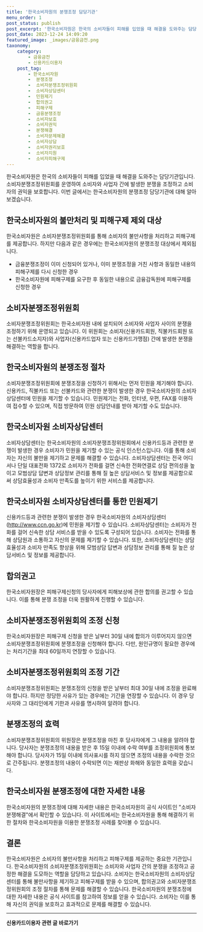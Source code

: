 ```yaml
---
title: '한국소비자원의 분쟁조정 담당기관'
menu_order: 1
post_status: publish
post_excerpt: '한국소비자원은 한국의 소비자들이 피해를 입었을 때 해결을 도와주는 담당기관입니다. 소비자분쟁조정위원회를 운영하여 소비자와 사업자 간에 발생한 분쟁을 조정하고 소비자의 권익을 보호합니다. 이번 글에서는 한국소비자원의 분쟁조정 담당기관에 대해 알아보겠습니다.'
post_date: 2023-12-24 14:09:20
featured_image: _images/금융금전.png
taxonomy:
    category:
        - 금융금전
        - 신용카드이용자
    post_tag:
        - 한국소비자원
        -  분쟁조정
        -  소비자분쟁조정위원회
        -  소비자상담센터
        -  민원제기
        -  합의권고
        -  피해구제
        -  금융분쟁조정
        -  소비자보호
        -  소비자권익
        -  분쟁해결
        -  소비자문제해결
        -  소비자상담
        -  소비자권리보호
        -  소비자지원
        -  소비자피해구제
---
```



한국소비자원은 한국의 소비자들이 피해를 입었을 때 해결을 도와주는 담당기관입니다. 소비자분쟁조정위원회를 운영하여 소비자와 사업자 간에 발생한 분쟁을 조정하고 소비자의 권익을 보호합니다. 이번 글에서는 한국소비자원의 분쟁조정 담당기관에 대해 알아보겠습니다.

## 한국소비자원의 불만처리 및 피해구제 제외 대상

한국소비자원은 소비자분쟁조정위원회를 통해 소비자의 불만사항을 처리하고 피해구제를 제공합니다. 하지만 다음과 같은 경우에는 한국소비자원의 분쟁조정 대상에서 제외됩니다. 

- 금융분쟁조정이 이미 신청되어 있거나, 이미 분쟁조정을 거친 사항과 동일한 내용의 피해구제를 다시 신청한 경우
- 한국소비자원에 피해구제를 요구한 후 동일한 내용으로 금융감독원에 피해구제를 신청한 경우

## 소비자분쟁조정위원회

소비자분쟁조정위원회는 한국소비자원 내에 설치되어 소비자와 사업자 사이의 분쟁을 조정하기 위해 운영되고 있습니다. 이 위원회는 소비자(신용카드회원, 직불카드회원 또는 선불카드소지자)와 사업자(신용카드업자 또는 신용카드가맹점) 간에 발생한 분쟁을 해결하는 역할을 합니다.

## 한국소비자원의 분쟁조정 절차

소비자분쟁조정위원회에 분쟁조정을 신청하기 위해서는 먼저 민원을 제기해야 합니다. 신용카드, 직불카드 또는 선불카드와 관련한 분쟁이 발생한 경우 한국소비자원의 소비자상담센터에 민원을 제기할 수 있습니다. 민원제기는 전화, 인터넷, 우편, FAX를 이용하여 접수할 수 있으며, 직접 방문하여 민원 상담안내를 받아 제기할 수도 있습니다.

## 한국소비자원 소비자상담센터

소비자상담센터는 한국소비자원의 소비자분쟁조정위원회에서 신용카드등과 관련한 분쟁이 발생한 경우 소비자가 민원을 제기할 수 있는 공식 인스턴스입니다. 이를 통해 소비자는 자신의 불만을 제기하고 문제를 해결할 수 있습니다. 소비자상담센터는 전국 어디서나 단일 대표전화 1372로 소비자가 전화를 걸면 신속한 전화연결로 상담 편의성을 높이고 모범상담 답변과 상담정보 관리를 통해 질 높은 상담서비스 및 정보를 제공함으로써 상담효율성과 소비자 만족도를 높이기 위한 서비스를 제공합니다.

## 한국소비자원 소비자상담센터를 통한 민원제기

신용카드등과 관련한 분쟁이 발생한 경우 한국소비자원의 소비자상담센터(http://www.ccn.go.kr)에 민원을 제기할 수 있습니다. 소비자상담센터는 소비자가 전화를 걸어 신속한 상담 서비스를 받을 수 있도록 구성되어 있습니다. 소비자는 전화를 통해 상담원과 소통하고 자신의 문제를 제기할 수 있습니다. 또한, 소비자상담센터는 상담효율성과 소비자 만족도 향상을 위해 모범상담 답변과 상담정보 관리를 통해 질 높은 상담서비스 및 정보를 제공합니다.

## 합의권고

한국소비자원장은 피해구제신청의 당사자에게 피해보상에 관한 합의를 권고할 수 있습니다. 이를 통해 분쟁 조정을 더욱 원활하게 진행할 수 있습니다.

## 소비자분쟁조정위원회의 조정 신청

한국소비자원장은 피해구제 신청을 받은 날부터 30일 내에 합의가 이루어지지 않으면 소비자분쟁조정위원회에 분쟁조정을 신청해야 합니다. 다만, 원인규명이 필요한 경우에는 처리기간을 최대 60일까지 연장할 수 있습니다.

## 소비자분쟁조정위원회의 조정 기간

소비자분쟁조정위원회는 분쟁조정의 신청을 받은 날부터 최대 30일 내에 조정을 완료해야 합니다. 하지만 정당한 사유가 있는 경우에는 기간을 연장할 수 있습니다. 이 경우 당사자와 그 대리인에게 기한과 사유를 명시하여 알려야 합니다.

## 분쟁조정의 효력

소비자분쟁조정위원회의 위원장은 분쟁조정을 마친 후 당사자에게 그 내용을 알려야 합니다. 당사자는 분쟁조정의 내용을 받은 후 15일 이내에 수락 여부를 조정위원회에 통보해야 합니다. 당사자가 15일 이내에 의사표시를 하지 않으면 조정의 내용을 수락한 것으로 간주됩니다. 분쟁조정의 내용이 수락되면 이는 재판상 화해와 동일한 효력을 갖습니다.

## 한국소비자원 분쟁조정에 대한 자세한 내용

한국소비자원의 분쟁조정에 대해 자세한 내용은 한국소비자원의 공식 사이트인 "소비자분쟁해결"에서 확인할 수 있습니다. 이 사이트에서는 한국소비자원을 통해 해결하기 위한 절차와 한국소비자원을 이용한 분쟁조정 사례를 찾아볼 수 있습니다.

## 결론

한국소비자원은 소비자의 불만사항을 처리하고 피해구제를 제공하는 중요한 기관입니다. 한국소비자원의 소비자분쟁조정위원회는 소비자와 사업자 간의 분쟁을 조정하고 공정한 해결을 도모하는 역할을 담당하고 있습니다. 소비자는 한국소비자원의 소비자상담센터를 통해 불만사항을 제기하고 피해구제를 받을 수 있으며, 합의권고와 소비자분쟁조정위원회의 조정 절차를 통해 문제를 해결할 수 있습니다. 한국소비자원의 분쟁조정에 대한 자세한 내용은 공식 사이트를 참고하여 정보를 얻을 수 있습니다. 소비자는 이를 통해 자신의 권익을 보호하고 효과적으로 문제를 해결할 수 있습니다.
<!-- wp:separator -->
<hr class="wp-block-separator has-alpha-channel-opacity"/>
<!-- /wp:separator -->

<!-- wp:group {"backgroundColor":"base","layout":{"type":"constrained"}} -->
<div class="wp-block-group has-base-background-color has-background"><!-- wp:paragraph {"align":"center","fontSize":"medium"} -->
<p class="has-text-align-center has-large-font-size"><strong>신용카드이용자 관련 글 바로가기</strong></p>
<!-- /wp:paragraph -->


<!-- wp:latest-posts
{"categories":[{"id":15350,"count":19,"description":"","link":"https://uknowlaw.com/category/%ec%8b%a0%ec%9a%a9%ec%b9%b4%eb%93%9c%ec%9d%b4%ec%9a%a9%ec%9e%90/","name":"신용카드이용자","slug":"신용카드이용자","taxonomy":"category","parent":0,"meta":[],"_links":{"self":[{"href":"https://uknowlaw.com/wp-json/wp/v2/categories/15350"}],"collection":[{"href":"https://uknowlaw.com/wp-json/wp/v2/categories"}],"about":[{"href":"https://uknowlaw.com/wp-json/wp/v2/taxonomies/category"}],"wp:post_type":[{"href":"https://uknowlaw.com/wp-json/wp/v2/posts?categories=15350"}],"curies":[{"name":"wp","href":"https://api.w.org/{rel}","templated":true}]}}],"postsToShow":100,"excerptLength":28,"postLayout":"grid","columns":2,"featuredImageAlign":"left","featuredImageSizeSlug":"large","fontSize":"small"} /--></div>
<!-- /wp:group -->